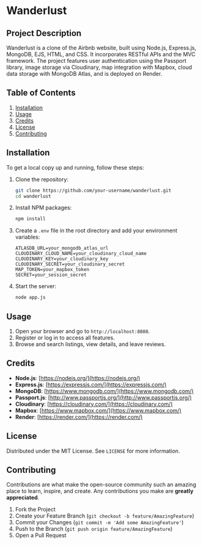 # Wanderlust

## Project Description

Wanderlust is a clone of the Airbnb website, built using Node.js, Express.js, MongoDB, EJS, HTML, and CSS. It incorporates RESTful APIs and the MVC framework. The project features user authentication using the Passport library, image storage via Cloudinary, map integration with Mapbox, cloud data storage with MongoDB Atlas, and is deployed on Render.

## Table of Contents

1. [Installation](#installation)
2. [Usage](#usage)
3. [Credits](#credits)
4. [License](#license)
5. [Contributing](#contributing)

## Installation

To get a local copy up and running, follow these steps:

1. Clone the repository:

   ```sh
   git clone https://github.com/your-username/wanderlust.git
   cd wanderlust
   ```

2. Install NPM packages:

   ```sh
   npm install
   ```

3. Create a `.env` file in the root directory and add your environment variables:

   ```
   ATLASDB_URL=your_mongodb_atlas_url
   CLOUDINARY_CLOUD_NAME=your_cloudinary_cloud_name
   CLOUDINARY_KEY=your_cloudinary_key
   CLOUDINARY_SECRET=your_cloudinary_secret
   MAP_TOKEN=your_mapbox_token
   SECRET=your_session_secret
   ```

4. Start the server:
   ```sh
   node app.js
   ```

## Usage

1. Open your browser and go to `http://localhost:8080`.
2. Register or log in to access all features.
3. Browse and search listings, view details, and leave reviews.

## Credits

- **Node.js**: [https://nodejs.org/](https://nodejs.org/)
- **Express.js**: [https://expressjs.com/](https://expressjs.com/)
- **MongoDB**: [https://www.mongodb.com/](https://www.mongodb.com/)
- **Passport.js**: [http://www.passportjs.org/](http://www.passportjs.org/)
- **Cloudinary**: [https://cloudinary.com/](https://cloudinary.com/)
- **Mapbox**: [https://www.mapbox.com/](https://www.mapbox.com/)
- **Render**: [https://render.com/](https://render.com/)

## License

Distributed under the MIT License. See `LICENSE` for more information.

## Contributing

Contributions are what make the open-source community such an amazing place to learn, inspire, and create. Any contributions you make are **greatly appreciated**.

1. Fork the Project
2. Create your Feature Branch (`git checkout -b feature/AmazingFeature`)
3. Commit your Changes (`git commit -m 'Add some AmazingFeature'`)
4. Push to the Branch (`git push origin feature/AmazingFeature`)
5. Open a Pull Request
